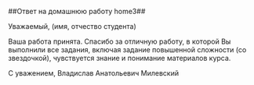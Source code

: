 
##Ответ на домашнюю работу home3##

Уважаемый, (имя, отчество студента)

Ваша работа принята.
Спасибо за отличную работу, в которой Вы выполнили все задания, 
включая задание повышенной сложности (со звездочкой),
чувствуется знание и понимание материалов курса.

С уважением,
Владислав Анатольевич Милевский
